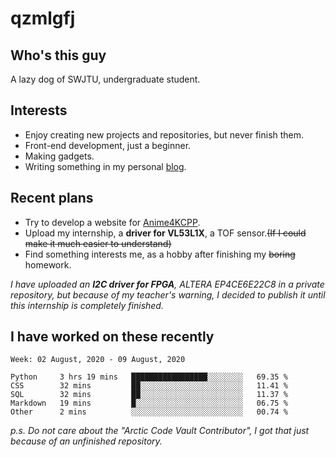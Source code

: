 # qzmlgfj

## Who's this guy

A lazy dog of SWJTU, undergraduate student.

## Interests

* Enjoy creating new projects and repositories, but never finish them.
* Front-end development, just a beginner.
* Making gadgets.
* Writing something in my personal [blog](https://qzmlgfj.ml/blog).

## Recent plans

* Try to develop a website for [Anime4KCPP](https://github.com/TianZerL/Anime4KCPP).
* Upload my internship, a **driver for VL53L1X**, a TOF sensor.~~(If I could make it much easier to understand)~~
* Find something interests me, as a hobby after finishing my ~~boring~~ homework.

*I have uploaded an **I2C driver for FPGA**, ALTERA EP4CE6E22C8 in a private repository, but because of my teacher's warning, I decided to publish it until this internship is completely finished.*

## I have worked on these recently

<!--START_SECTION:waka-->
```text
Week: 02 August, 2020 - 09 August, 2020

Python     3 hrs 19 mins   █████████████████░░░░░░░░   69.35 % 
CSS        32 mins         ██░░░░░░░░░░░░░░░░░░░░░░░   11.41 % 
SQL        32 mins         ██░░░░░░░░░░░░░░░░░░░░░░░   11.37 % 
Markdown   19 mins         █░░░░░░░░░░░░░░░░░░░░░░░░   06.75 % 
Other      2 mins          ░░░░░░░░░░░░░░░░░░░░░░░░░   00.74 %
```
<!--END_SECTION:waka-->

*p.s.  Do not care about the "Arctic Code Vault Contributor", I got that just because of an unfinished repository.*

<!--
**qzmlgfj/qzmlgfj** is a ✨ _special_ ✨ repository because its `README.md` (this file) appears on your GitHub profile.

Here are some ideas to get you started:

- 🔭 I’m currently working on ...
- 🌱 I’m currently learning ...
- 👯 I’m looking to collaborate on ...
- 🤔 I’m looking for help with ...
- 💬 Ask me about ...
- 📫 How to reach me: ...
- 😄 Pronouns: ...
- ⚡ Fun fact: ...
-->
